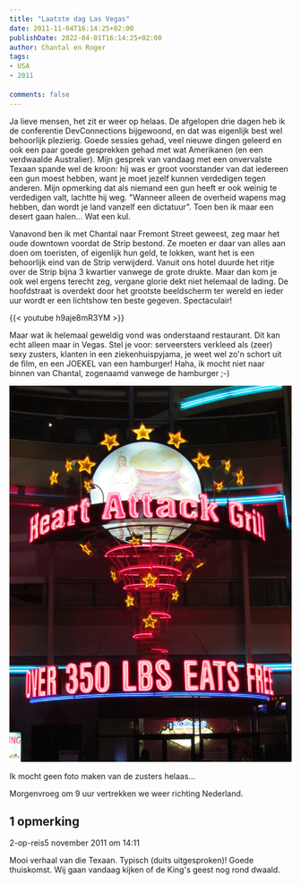 ```yaml
---
title: "Laatste dag Las Vegas"
date: 2011-11-04T16:14:25+02:00
publishDate: 2022-04-01T16:14:25+02:00
author: Chantal en Roger
tags:
- USA
- 2011

comments: false
---
```


Ja lieve mensen, het zit er weer op helaas. De afgelopen drie dagen heb ik de conferentie DevConnections bijgewoond, en dat was eigenlijk best wel behoorlijk plezierig. Goede sessies gehad, veel nieuwe dingen geleerd en ook een paar goede gesprekken gehad met wat Amerikanen (en een verdwaalde Australier). Mijn gesprek van vandaag met een onvervalste Texaan spande wel de kroon: hij was er groot voorstander van dat iedereen een gun moest hebben, want je moet jezelf kunnen verdedigen tegen anderen. Mijn opmerking dat als niemand een gun heeft er ook weinig te verdedigen valt, lachtte hij weg. "Wanneer alleen de overheid wapens mag hebben, dan wordt je land vanzelf een dictatuur". Toen ben ik maar een desert gaan halen... Wat een kul.

Vanavond ben ik met Chantal naar Fremont Street geweest, zeg maar het oude downtown voordat de Strip bestond. Ze moeten er daar van alles aan doen om toeristen, of eigenlijk hun geld, te lokken, want het is een behoorlijk eind van de Strip verwijderd. Vanuit ons hotel duurde het ritje over de Strip bijna 3 kwartier vanwege de grote drukte. Maar dan kom je ook wel ergens terecht zeg, vergane glorie dekt niet helemaal de lading. De hoofdstraat is overdekt door het grootste beeldscherm ter wereld en ieder uur wordt er een lichtshow ten beste gegeven. Spectaculair!

{{< youtube h9aje8mR3YM >}}

Maar wat ik helemaal geweldig vond was onderstaand restaurant. Dit kan echt alleen maar in Vegas. Stel je voor: serveersters verkleed als (zeer) sexy zusters, klanten in een ziekenhuispyjama, je weet wel zo'n schort uit de film, en een JOEKEL van een hamburger! Haha, ik mocht niet naar binnen van Chantal, zogenaamd vanwege de hamburger ;-)

![IMG_2751](./images/IMG_2751.JPG)

Ik mocht geen foto maken van de zusters helaas...

Morgenvroeg om 9 uur vertrekken we weer richting Nederland.

## 1 opmerking

2-op-reis5 november 2011 om 14:11

Mooi verhaal van die Texaan. Typisch (duits uitgesproken)! Goede thuiskomst. Wij gaan vandaag kijken of de King's geest nog rond dwaald.
